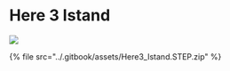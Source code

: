 # Here 3 Istand

![](../.gitbook/assets/Here3\_Istand.jpg)

{% file src="../.gitbook/assets/Here3_Istand.STEP.zip" %}

